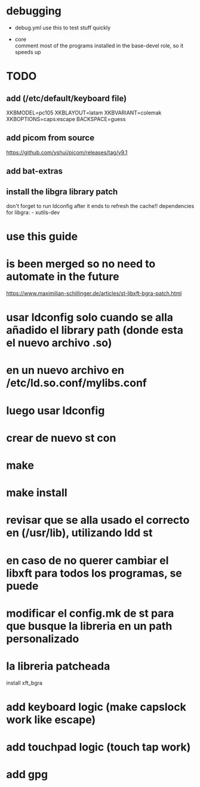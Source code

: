 # debugging
- debug.yml
  use this to test stuff quickly

- core  
  comment most of the programs installed in the base-devel role, so it speeds up
  
# TODO
## add (/etc/default/keyboard file)

XKBMODEL=pc105
XKBLAYOUT=latam
XKBVARIANT=colemak
XKBOPTIONS=caps:escape
BACKSPACE=guess


## add picom from source
https://github.com/yshui/picom/releases/tag/v9.1

## add bat-extras

## install the libgra library patch
don't forget to run ldconfig after it ends to refresh the cache!!
dependencies for libgra: 
                        - xutils-dev

# use this guide
# is been merged so no need to automate in the future
https://www.maximilian-schillinger.de/articles/st-libxft-bgra-patch.html
# usar ldconfig solo cuando se alla añadido el library path (donde esta el nuevo archivo .so)
# en un nuevo archivo en /etc/ld.so.conf/mylibs.conf

# luego usar ldconfig
# crear de nuevo st con
# make
# make install
# revisar que se alla usado el correcto en (/usr/lib), utilizando ldd st
# en caso de no querer cambiar el libxft para todos los programas, se puede
# modificar el config.mk de st para que busque la libreria en un path personalizado
# la libreria patcheada

install xft_bgra


# add keyboard logic (make capslock work like escape)
# add touchpad logic (touch tap work)
# add gpg
